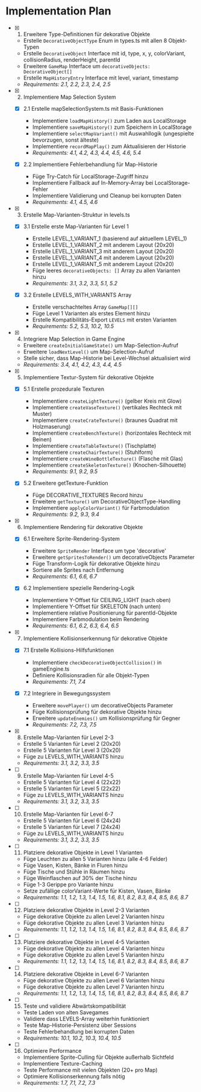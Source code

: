 # Implementation Plan

- [x] 1. Erweitere Type-Definitionen für dekorative Objekte
  - Erstelle `DecorativeObjectType` Enum in types.ts mit allen 8 Objekt-Typen
  - Erstelle `DecorativeObject` Interface mit id, type, x, y, colorVariant, collisionRadius, renderHeight, parentId
  - Erweitere `GameMap` Interface um `decorativeObjects: DecorativeObject[]`
  - Erstelle `MapHistoryEntry` Interface mit level, variant, timestamp
  - _Requirements: 2.1, 2.2, 2.3, 2.4, 2.5_

- [x] 2. Implementiere Map Selection System
  - [x] 2.1 Erstelle mapSelectionSystem.ts mit Basis-Funktionen
    - Implementiere `loadMapHistory()` zum Laden aus LocalStorage
    - Implementiere `saveMapHistory()` zum Speichern in LocalStorage
    - Implementiere `selectMapVariant()` mit Auswahllogik (ungespielte bevorzugen, sonst älteste)
    - Implementiere `recordMapPlay()` zum Aktualisieren der Historie
    - _Requirements: 4.1, 4.2, 4.3, 4.4, 4.5, 4.6, 5.4_
  
  - [x] 2.2 Implementiere Fehlerbehandlung für Map-Historie
    - Füge Try-Catch für LocalStorage-Zugriff hinzu
    - Implementiere Fallback auf In-Memory-Array bei LocalStorage-Fehler
    - Implementiere Validierung und Cleanup bei korrupten Daten
    - _Requirements: 4.1, 4.5, 4.6_

- [x] 3. Erstelle Map-Varianten-Struktur in levels.ts
  - [x] 3.1 Erstelle erste Map-Varianten für Level 1
    - Erstelle LEVEL_1_VARIANT_1 (basierend auf aktuellem LEVEL_1)
    - Erstelle LEVEL_1_VARIANT_2 mit anderem Layout (20x20)
    - Erstelle LEVEL_1_VARIANT_3 mit anderem Layout (20x20)
    - Erstelle LEVEL_1_VARIANT_4 mit anderem Layout (20x20)
    - Erstelle LEVEL_1_VARIANT_5 mit anderem Layout (20x20)
    - Füge leeres `decorativeObjects: []` Array zu allen Varianten hinzu
    - _Requirements: 3.1, 3.2, 3.3, 5.1, 5.2_
  
  - [x] 3.2 Erstelle LEVELS_WITH_VARIANTS Array
    - Erstelle verschachteltes Array `GameMap[][]`
    - Füge Level 1 Varianten als erstes Element hinzu
    - Erstelle Kompatibilitäts-Export `LEVELS` mit ersten Varianten
    - _Requirements: 5.2, 5.3, 10.2, 10.5_

- [x] 4. Integriere Map Selection in Game Engine
  - Erweitere `createInitialGameState()` um Map-Selection-Aufruf
  - Erweitere `loadNextLevel()` um Map-Selection-Aufruf
  - Stelle sicher, dass Map-Historie bei Level-Wechsel aktualisiert wird
  - _Requirements: 3.4, 4.1, 4.2, 4.3, 4.4, 4.5_

- [x] 5. Implementiere Textur-System für dekorative Objekte
  - [x] 5.1 Erstelle prozedurale Texturen
    - Implementiere `createLightTexture()` (gelber Kreis mit Glow)
    - Implementiere `createVaseTexture()` (vertikales Rechteck mit Muster)
    - Implementiere `createCrateTexture()` (braunes Quadrat mit Holzmaserung)
    - Implementiere `createBenchTexture()` (horizontales Rechteck mit Beinen)
    - Implementiere `createTableTexture()` (Tischplatte)
    - Implementiere `createChairTexture()` (Stuhlform)
    - Implementiere `createWineBottleTexture()` (Flasche mit Glas)
    - Implementiere `createSkeletonTexture()` (Knochen-Silhouette)
    - _Requirements: 9.1, 9.2, 9.5_
  
  - [x] 5.2 Erweitere getTexture-Funktion
    - Füge DECORATIVE_TEXTURES Record hinzu
    - Erweitere `getTexture()` um DecorativeObjectType-Handling
    - Implementiere `applyColorVariant()` für Farbmodulation
    - _Requirements: 9.2, 9.3, 9.4_

- [x] 6. Implementiere Rendering für dekorative Objekte
  - [x] 6.1 Erweitere Sprite-Rendering-System
    - Erweitere `SpriteRender` Interface um type 'decorative'
    - Erweitere `getSpritesToRender()` um decorativeObjects Parameter
    - Füge Transform-Logik für dekorative Objekte hinzu
    - Sortiere alle Sprites nach Entfernung
    - _Requirements: 6.1, 6.6, 6.7_
  
  - [x] 6.2 Implementiere spezielle Rendering-Logik
    - Implementiere Y-Offset für CEILING_LIGHT (nach oben)
    - Implementiere Y-Offset für SKELETON (nach unten)
    - Implementiere relative Positionierung für parentId-Objekte
    - Implementiere Farbmodulation beim Rendering
    - _Requirements: 6.1, 6.2, 6.3, 6.4, 6.5_

- [x] 7. Implementiere Kollisionserkennung für dekorative Objekte
  - [x] 7.1 Erstelle Kollisions-Hilfsfunktionen
    - Implementiere `checkDecorativeObjectCollision()` in gameEngine.ts
    - Definiere Kollisionsradien für alle Objekt-Typen
    - _Requirements: 7.1, 7.4_
  
  - [x] 7.2 Integriere in Bewegungssystem
    - Erweitere `movePlayer()` um decorativeObjects Parameter
    - Füge Kollisionsprüfung für dekorative Objekte hinzu
    - Erweitere `updateEnemies()` um Kollisionsprüfung für Gegner
    - _Requirements: 7.2, 7.3, 7.5_

- [x] 8. Erstelle Map-Varianten für Level 2-3
  - Erstelle 5 Varianten für Level 2 (20x20)
  - Erstelle 5 Varianten für Level 3 (20x20)
  - Füge zu LEVELS_WITH_VARIANTS hinzu
  - _Requirements: 3.1, 3.2, 3.3, 3.5_

- [ ] 9. Erstelle Map-Varianten für Level 4-5
  - Erstelle 5 Varianten für Level 4 (22x22)
  - Erstelle 5 Varianten für Level 5 (22x22)
  - Füge zu LEVELS_WITH_VARIANTS hinzu
  - _Requirements: 3.1, 3.2, 3.3, 3.5_

- [ ] 10. Erstelle Map-Varianten für Level 6-7
  - Erstelle 5 Varianten für Level 6 (24x24)
  - Erstelle 5 Varianten für Level 7 (24x24)
  - Füge zu LEVELS_WITH_VARIANTS hinzu
  - _Requirements: 3.1, 3.2, 3.3, 3.5_

- [ ] 11. Platziere dekorative Objekte in Level 1 Varianten
  - Füge Leuchten zu allen 5 Varianten hinzu (alle 4-6 Felder)
  - Füge Vasen, Kisten, Bänke in Fluren hinzu
  - Füge Tische und Stühle in Räumen hinzu
  - Füge Weinflaschen auf 30% der Tische hinzu
  - Füge 1-3 Gerippe pro Variante hinzu
  - Setze zufällige colorVariant-Werte für Kisten, Vasen, Bänke
  - _Requirements: 1.1, 1.2, 1.3, 1.4, 1.5, 1.6, 8.1, 8.2, 8.3, 8.4, 8.5, 8.6, 8.7_

- [ ] 12. Platziere dekorative Objekte in Level 2-3 Varianten
  - Füge dekorative Objekte zu allen Level 2 Varianten hinzu
  - Füge dekorative Objekte zu allen Level 3 Varianten hinzu
  - _Requirements: 1.1, 1.2, 1.3, 1.4, 1.5, 1.6, 8.1, 8.2, 8.3, 8.4, 8.5, 8.6, 8.7_

- [ ] 13. Platziere dekorative Objekte in Level 4-5 Varianten
  - Füge dekorative Objekte zu allen Level 4 Varianten hinzu
  - Füge dekorative Objekte zu allen Level 5 Varianten hinzu
  - _Requirements: 1.1, 1.2, 1.3, 1.4, 1.5, 1.6, 8.1, 8.2, 8.3, 8.4, 8.5, 8.6, 8.7_

- [ ] 14. Platziere dekorative Objekte in Level 6-7 Varianten
  - Füge dekorative Objekte zu allen Level 6 Varianten hinzu
  - Füge dekorative Objekte zu allen Level 7 Varianten hinzu
  - _Requirements: 1.1, 1.2, 1.3, 1.4, 1.5, 1.6, 8.1, 8.2, 8.3, 8.4, 8.5, 8.6, 8.7_

- [ ] 15. Teste und validiere Abwärtskompatibilität
  - Teste Laden von alten Savegames
  - Validiere dass LEVELS-Array weiterhin funktioniert
  - Teste Map-Historie-Persistenz über Sessions
  - Teste Fehlerbehandlung bei korrupten Daten
  - _Requirements: 10.1, 10.2, 10.3, 10.4, 10.5_

- [ ] 16. Optimiere Performance
  - Implementiere Sprite-Culling für Objekte außerhalb Sichtfeld
  - Implementiere Texture-Caching
  - Teste Performance mit vielen Objekten (20+ pro Map)
  - Optimiere Kollisionserkennung falls nötig
  - _Requirements: 1.7, 7.1, 7.2, 7.3_
